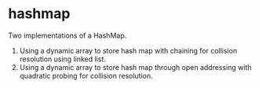 # hashmap

Two implementations of a HashMap.
1) Using a dynamic array to store hash map with chaining for collision resolution using linked list.
2) Using a dynamic array to store hash map through open addressing with quadratic probing for collision resolution.
